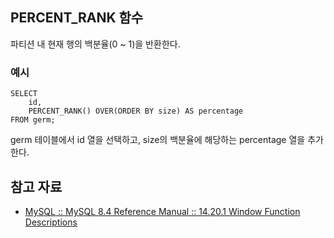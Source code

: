 ## PERCENT_RANK 함수

파티션 내 현재 행의 백분율(0 ~ 1)을 반환한다.

### 예시

``` mysql
SELECT
    id,
    PERCENT_RANK() OVER(ORDER BY size) AS percentage
FROM germ;
```

germ 테이블에서 id 열을 선택하고, size의 백분율에 해당하는 percentage 열을 추가한다.

## 참고 자료

- [MySQL :: MySQL 8.4 Reference Manual :: 14.20.1 Window Function Descriptions](https://dev.mysql.com/doc/refman/8.4/en/window-function-descriptions.html#function_percent-rank)